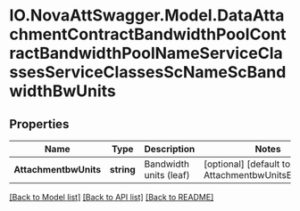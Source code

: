 # IO.NovaAttSwagger.Model.DataAttachmentContractBandwidthPoolContractBandwidthPoolNameServiceClassesServiceClassesScNameScBandwidthBwUnits
## Properties

Name | Type | Description | Notes
------------ | ------------- | ------------- | -------------
**AttachmentbwUnits** | **string** | Bandwidth units (leaf) | [optional] [default to AttachmentbwUnitsEnum.Bps]

[[Back to Model list]](../README.md#documentation-for-models) [[Back to API list]](../README.md#documentation-for-api-endpoints) [[Back to README]](../README.md)


